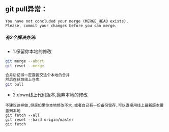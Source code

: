 ## git pull异常：
```shell
You have not concluded your merge (MERGE_HEAD exists).
Please, commit your changes before you can merge.
```

##### 有2个解决办法:

* 1.保留你本地的修改
```bash
git merge --abort
git reset --merge

合并后记得一定要提交这个本地的合并
然后在获取线上仓库
git pull
```


* 2.down线上代码版本,抛弃本地的修改
```
不建议这样做,但是如果你本地修改不大,或者自己有一份备份留存,可以直接用线上最新版本覆盖到本地
git fetch --all
git reset --hard origin/master
git fetch

```
